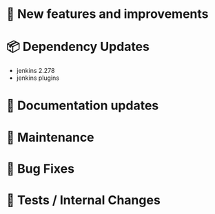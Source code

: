 # 🚀 New features and improvements

# 📦 Dependency Updates
- jenkins 2.278
- jenkins plugins

# 📝 Documentation updates

# 👻 Maintenance

# 🐛 Bug Fixes

# 🚦 Tests / Internal Changes
